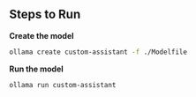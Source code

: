 ## Steps to Run

**Create the model**
```bash
ollama create custom-assistant -f ./Modelfile
```

**Run the model**
```bash
ollama run custom-assistant
```

